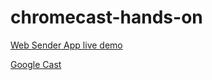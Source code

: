 # chromecast-hands-on

[Web Sender App live demo](https://seotaro.github.io/chromecast-hands-on/)

[Google Cast](https://developers.google.com/cast/docs/overview)
